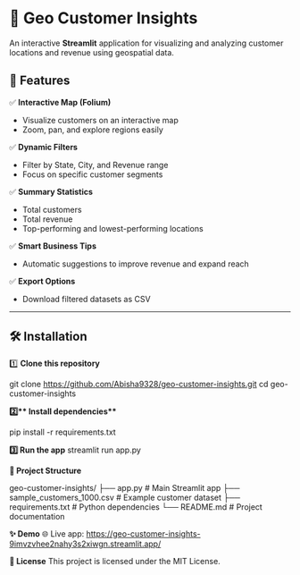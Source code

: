 # 📍 Geo Customer Insights

An interactive **Streamlit** application for visualizing and analyzing customer locations and revenue using geospatial data.



## 🚀 Features

✅ **Interactive Map (Folium)**  
- Visualize customers on an interactive map  
- Zoom, pan, and explore regions easily  

✅ **Dynamic Filters**  
- Filter by State, City, and Revenue range  
- Focus on specific customer segments  

✅ **Summary Statistics**  
- Total customers  
- Total revenue  
- Top-performing and lowest-performing locations  

✅ **Smart Business Tips**  
- Automatic suggestions to improve revenue and expand reach  

✅ **Export Options**  
- Download filtered datasets as CSV  

---

## 🛠️ Installation

1️⃣ **Clone this repository**

git clone https://github.com/Abisha9328/geo-customer-insights.git
cd geo-customer-insights

__2️⃣** Install dependencies**__

pip install -r requirements.txt

__3️⃣ Run the app__
streamlit run app.py


__📁 Project Structure__

geo-customer-insights/
├── app.py                    # Main Streamlit app
├── sample_customers_1000.csv # Example customer dataset
├── requirements.txt          # Python dependencies
└── README.md                 # Project documentation


__✨ Demo__
🌐 Live app:
https://geo-customer-insights-9imvzvhee2nahy3s2xiwgn.streamlit.app/

__📄 License__
This project is licensed under the MIT License.
